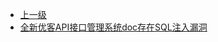 * [上一级](docs/wy876_poc/)
* [全新优客API接口管理系统doc存在SQL注入漏洞](docs/wy876_poc/%E4%BC%98%E5%AE%A2API%E6%8E%A5%E5%8F%A3%E7%AE%A1%E7%90%86%E7%B3%BB%E7%BB%9F/%E5%85%A8%E6%96%B0%E4%BC%98%E5%AE%A2API%E6%8E%A5%E5%8F%A3%E7%AE%A1%E7%90%86%E7%B3%BB%E7%BB%9Fdoc%E5%AD%98%E5%9C%A8SQL%E6%B3%A8%E5%85%A5%E6%BC%8F%E6%B4%9E.md)
